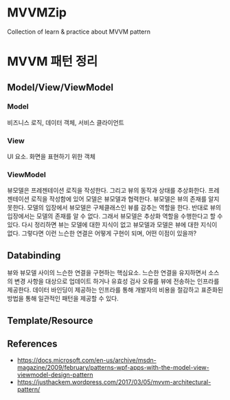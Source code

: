 # MVVMZip
Collection of learn &amp; practice about MVVM pattern

# MVVM 패턴 정리
## Model/View/ViewModel
### Model
비즈니스 로직, 데이터 객체, 서비스 클라이언트
### View
UI 요소. 화면을 표현하기 위한 객체
### ViewModel
뷰모델은 프레젠테이션 로직을 작성한다. 그리고 뷰의 동작과 상태를 추상화한다. 
프레젠테이션 로직을 작성함에 있어 모델은 뷰모델과 협력한다. 뷰모델은 뷰의 존재를 알지 못한다. 모델의 입장에서 뷰모델은 구체클래스인 뷰를 감추는 역할을 한다. 반대로 뷰의 입장에서는 모델의 존재를 알 수 없다. 그래서 뷰모델은 추상화 역할을 수행한다고 할 수 있다.
다시 정리하면 뷰는 모델에 대한 지식이 없고 뷰모델과 모델은 뷰에 대한 지식이 없다. 
그렇다면 이런 느슨한 연결은 어떻게 구현이 되며, 어떤 이점이 있을까?
## Databinding
뷰와 뷰모델 사이의 느슨한 연결을 구현하는 핵심요소. 느슨한 연결을 유지하면서 소스의 변경 사항을 대상으로 업데이트 하거나 유효성 검사 오류를 뷰에 전송하는 인프라를 제공한다. 데이터 바인딩이 제공하는 인프라를 통해 개발자의 비용을 절감하고 표준화된 방법을 통해 일관적인 패턴을 제공할 수 있다.
## Template/Resource


## References
- https://docs.microsoft.com/en-us/archive/msdn-magazine/2009/february/patterns-wpf-apps-with-the-model-view-viewmodel-design-pattern
- https://justhackem.wordpress.com/2017/03/05/mvvm-architectural-pattern/
